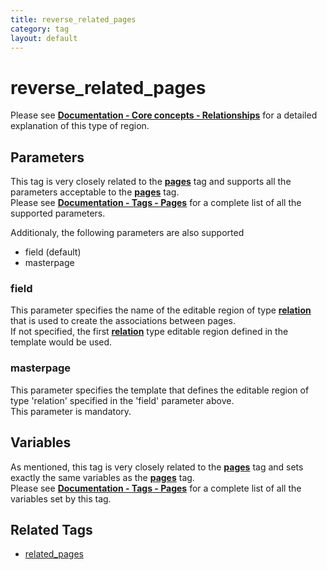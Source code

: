 ```yaml
---
title: reverse_related_pages
category: tag
layout: default
---
```


# reverse_related_pages

Please see [**Documentation - Core concepts - Relationships**](../../concepts/relationships.html#displaying-the-related-pages) for a detailed explanation of this type of region.

## Parameters

This tag is very closely related to the [**pages**](../pages.html) tag and supports all the parameters acceptable to the [**pages**](../pages.html) tag.<br/>
Please see [**Documentation - Tags - Pages**](../pages.html#parameters) for a complete list of all the supported parameters.

Additionaly, the following parameters are also supported

*   field (default)
*   masterpage

### field

This parameter specifies the name of the editable region of type [**relation**](../editable/relation.html) that is used to create the associations between pages.<br/>
If not specified, the first [**relation**](../editable/relation.html) type editable region defined in the template would be used.

### masterpage

This parameter specifies the template that defines the editable region of type 'relation' specified in the 'field' parameter above.<br/>
This parameter is mandatory.

## Variables

As mentioned, this tag is very closely related to the [**pages**](../pages.html) tag and sets exactly the same variables as the [**pages**](../pages.html) tag.<br/>
Please see [**Documentation - Tags - Pages**](../pages.html#variables) for a complete list of all the variables set by this tag.

## Related Tags

*   [related\_pages](../related_pages.html)
